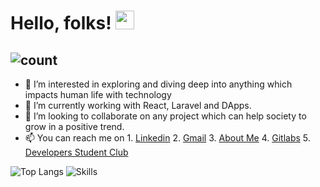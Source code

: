 # Hello, folks! <img src="https://raw.githubusercontent.com/MartinHeinz/MartinHeinz/master/wave.gif" width="30px">
## ![count](https://komarev.com/ghpvc/?username=rk-2000)
- 👀 I’m interested in exploring and diving deep into anything which impacts human life with technology
- 🌱 I’m currently working with React, Laravel and DApps.
- 💞️ I’m looking to collaborate on any project which can help society to grow in a positive trend.
- 📫 You can reach me on
      1. [Linkedin](https://www.linkedin.com/in/ritik-shrivastava-6768a11a3/)
      2. [Gmail](ritikshri19@gmail.com)
      3. [About Me](https://about.me/ritikshrivastava)
      4. [Gitlabs](https://gitlab.com/ritikshri19)
      5. [Developers Student Club](https://gdsc.community.dev/sagar-institute-of-science-and-technology-bhopal/)
      
![Top Langs](https://github-readme-stats.vercel.app/api/top-langs/?username=rk-2000&show_icons=true&theme=radical)
![Skills](https://github-readme-stats.vercel.app/api?username=rk-2000&show_icons=true&theme=radical)



